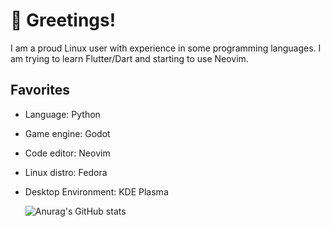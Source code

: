 # 👋 Greetings!
I am a proud Linux user with experience in some programming languages. I am trying to learn Flutter/Dart and starting to use Neovim.

## Favorites
- Language: Python
- Game engine: Godot
- Code editor: Neovim
- Linux distro: Fedora
- Desktop Environment: KDE Plasma
  
  ![Anurag's GitHub stats](https://github-readme-stats.vercel.app/api/top-langs/?username=Zybyte85&theme=dark)
